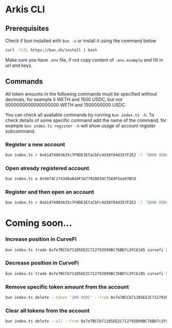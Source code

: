 # Arkis CLI

## Prerequisites

Check if bun installed with `bun -v` or install it using the command below
```sh
curl -fsSL https://bun.sh/install | bash
```
Make sure you have `.env` file, if not copy content of `.env.example` and fill in url and keys.

## Commands

All token amounts in the following commands must be specified without decimals, for example 5 WETH and 1500 USDC, but not 5000000000000000000 WETH and 1500000000 USDC.

You can check all available commands by running `bun index.ts -h`. To check details of some specific command add the name of the command, for example `bun index.ts register -h` will show usage of account register subcommand.

### Register a new account
```sh
bun index.ts r 0x61d74003A35c7F0DE1EfaCbFc4d38f84d357F2E2 -l '5000 USDC' -c '3 WETH' '500 DAI'
```

### Open already registered account
```sh
bun index.ts o 0x94f4C1743d0a8d4F1b7792DD34Cf5A9F5ea97BCD
```

### Register and then open an account
```sh
bun index.ts r 0x61d74003A35c7F0DE1EfaCbFc4d38f84d357F2E2 -l '5000 USDC' -c '3 WETH' -o
```

# Coming soon...

### Increase position in CurveFi
```sh
bun index.ts trade 0x7e7BCCb71105EE2C712792D99BC76BD7c2FC6105 curvefi 3pool --add '5000 USDC' '1000 DAI' --mint
```

### Decrease position in CurveFi
```sh
bun index.ts trade 0x7e7BCCb71105EE2C712792D99BC76BD7c2FC6105 curvefi 3pool --remove 5000 USDC' '1000 DAI'
```

### Remove specific token amount from the account
```sh
bun index.ts delete --token '200 USDC' --from 0x7e7BCCb71105EE2C712792D99BC76BD7c2FC6105
```

### Clear all tokens from the account
```sh
bun index.ts delete --all --from 0x7e7BCCb71105EE2C712792D99BC76BD7c2FC6105
```
